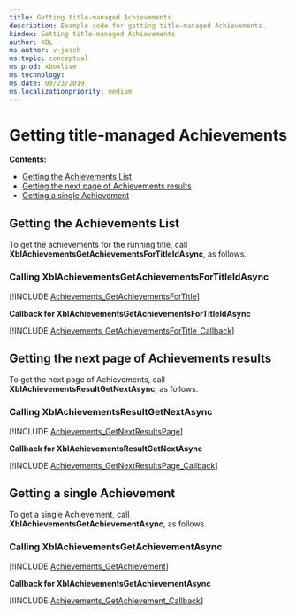 ```yaml
---
title: Getting title-managed Achievements
description: Example code for getting title-managed Achievements.
kindex: Getting title-managed Achievements
author: XBL
ms.author: v-jasch
ms.topic: conceptual
ms.prod: xboxlive
ms.technology: 
ms.date: 09/23/2019
ms.localizationpriority: medium
---
```


# Getting title-managed Achievements

**Contents:**
* [Getting the Achievements List](#getting-the-achievements-list)
* [Getting the next page of Achievements results](#getting-the-next-page-of-achievements-results)
* [Getting a single Achievement](#getting-a-single-achievement)


<!-- ===================================================== -->
<a id="getting-the-achievements-list"></a>

## Getting the Achievements List

To get the achievements for the running title, call **XblAchievementsGetAchievementsForTitleIdAsync**, as follows.


### Calling XblAchievementsGetAchievementsForTitleIdAsync

[!INCLUDE [Achievements_GetAchievementsForTitle](../../../../../code/snippets/Achievements_GetAchievementsForTitle.md)]


**Callback for XblAchievementsGetAchievementsForTitleIdAsync**

[!INCLUDE [Achievements_GetAchievementsForTitle_Callback](../../../../../code/snippets/Achievements_GetAchievementsForTitle_Callback.md)]


<!-- ===================================================== -->
## Getting the next page of Achievements results

To get the next page of Achievements, call **XblAchievementsResultGetNextAsync**, as follows.


### Calling XblAchievementsResultGetNextAsync

[!INCLUDE [Achievements_GetNextResultsPage](../../../../../code/snippets/Achievements_GetNextResultsPage.md)]


**Callback for XblAchievementsResultGetNextAsync**

[!INCLUDE [Achievements_GetNextResultsPage_Callback](../../../../../code/snippets/Achievements_GetNextResultsPage_Callback.md)]


<!-- ===================================================== -->
## Getting a single Achievement

To get a single Achievement, call **XblAchievementsGetAchievementAsync**, as follows.


### Calling XblAchievementsGetAchievementAsync

[!INCLUDE [Achievements_GetAchievement](../../../../../code/snippets/Achievements_GetAchievement.md)]


**Callback for XblAchievementsGetAchievementAsync**

[!INCLUDE [Achievements_GetAchievement_Callback](../../../../../code/snippets/Achievements_GetAchievement_Callback.md)]
